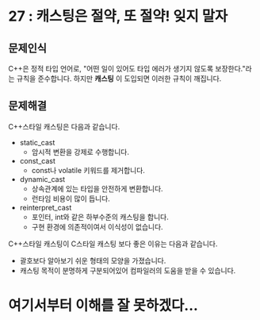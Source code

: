 # 27 : 캐스팅은 절약, 또 절약! 잊지 말자
## 문제인식
C++은 정적 타입 언어로, "어떤 일이 있어도 타입 에러가 생기지 않도록 보장한다."라는 규칙을 준수합니다.
하지만 **캐스팅** 이 도입되면 이러한 규칙이 깨집니다.

## 문제해결
C++스타일 캐스팅은 다음과 같습니다.

- static_cast
  - 암시적 변환을 강제로 수행합니다.
- const_cast
  - const나 volatile 키워드를 제거합니다.
- dynamic_cast
  - 상속관계에 있는 타입을 안전하게 변환합니다.
  - 런타임 비용이 많이 듭니다.
- reinterpret_cast
  - 포인터, int와 같은 하부수준의 캐스팅을 합니다.
  - 구현 환경에 의존적이여서 이식성이 없습니다.

C++스타일 캐스팅이 C스타일 캐스팅 보다 좋은 이유는 다음과 같습니다.

- 괄호보다 알아보기 쉬운 형태의 모양을 가졌습니다.
- 캐스팅 목적이 분명하게 구분되어있어 컴파일러의 도움을 받을 수 있습니다.


# 여기서부터 이해를 잘 못하겠다...
